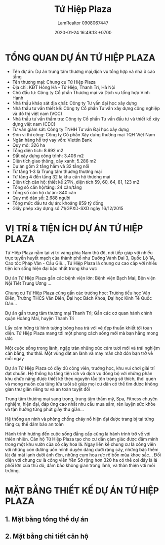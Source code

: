 ﻿---
layout: post
title:  "Tứ Hiệp Plaza"
description: LamRealtor 0908067447 bán dự án căn hộ chung cư Tứ Hiệp Plaza ở Hà Nội Thanh Trì Từ Hiệp Hồng Hà
image: /assets/roman-plaza/01-tong-quan.jpg
author: LamRealtor 0908067447
date:   2020-01-24 16:49:13 +0700
lang: vi
categories: ban du-an can-ho ha-noi thanh-tri tu-hiep hong-ha
---

# TỔNG QUAN DỰ ÁN TỨ HIỆP PLAZA

* Tên dự án: Dự án trung tâm thương mại,dịch vụ tổng hợp và nhà ở cao tầng
* Tên thương mại: Chung cư Tứ Hiệp Plaza
* Địa chỉ: KĐT Hồng Hà - Tứ Hiệp, Thanh Trì, Hà Nội
* Chủ đầu tư: Công ty Cổ phần Thương mại và Dịch vụ tổng hợp Vinh Hạnh
* Nhà thầu khảo sát địa chất: Công ty Tư vấn đại học xây dựng
* Nhà thầu tư vấn thiết kế: Công ty Cổ phần Tư vấn xây dựng công nghiệp và đô thị việt nam (VCC)
* Nhà thầu tư vấn thẩm tra: Công ty Cổ phần Tư vấn đầu tư và thiết kế xây dựng việt nam (CDC)
* Tư vấn giám sát: Công ty TNHH Tư vấn Đại học xây dựng
* Đơn vị thi công: Công ty Cổ phần Xây dựng thương mại TQH Việt Nam
* Ngân hàng hỗ trợ vay vốn: Viettin Bank
* Quy mô: 326 ha
* Tổng diện tích: 8.692 m2
* Đất xây dựng công trình: 3.406 m2
* Diện tích giao thông, cây xanh: 5.286 m2
* Dự án gồm 2 tầng hầm và 32 tầng nổi
* Từ tầng 1-3 là Trung tâm thương thương mại
* Từ tầng 4 đến tầng 32 là khu căn hộ thương mại
* Diện tích căn hộ: thiết kế 2ƤN, diện tích 59, 60, 64, 81, 123 m2
* Tổng số căn hộ/tầng: 24 căn/tầng
* Tổng số căn hộ dự án: 840 căn
* Quy mô dân số: 2.688 người
* Tổng mức đầu tư dự án: khoảng 859 tỷ đồng
* Giấy phép xây dựng số 71/GPXD-SXD ngày 16/12/2015

# VỊ TRÍ & TIỆN ÍCH DỰ ÁN TỨ HIỆP PLAZA

Tứ Hiệp Plaza nằm tại vị trí vàng phía Nam thủ đô, nơi tiếp giáp với nhiều trục tuyến huyết mạch của thành phố như Đường Vành Đai 3, Quốc Lộ 1A, Cao tốc Pháp Vân - Cầu Giẽ... Tứ Hiệp Plaza là chung cư cao cấp với nhiều tiện ích sống hiện đại bậc nhất trong khu vực

Dự án Tứ Hiệp Plaza gần các bệnh viện lớn: Bệnh viện Bạch Mai, Bện viện Nội Tiết Trung Ương ...

Chung cư Tứ Hiệp Plaza cũng gần các trường học: Trường tiểu học Văn Điển, Trường THCS Văn Điển, Đại học Bách Khoa, Đại học Kinh Tế Quốc Dân...

Dự án gần trung tâm thương mại Thanh Trì; Gần các cơ quan hành chính quận Hoàng Mai, huyện Thanh Trì

Lấy cảm hứng từ hình tượng bông hoa trà với vẻ đẹp thuần khiết tới toàn diện. Tứ Hiệp Plaza mang tới một phong cách sống mới mà bạn hằng mong ước

Một cuộc sống trong lành, ngập tràn những xúc cảm tươi mới và trải nghiệm cân bằng, thư thái. Một vùng đất an lành và may mắn chờ đón bạn trở về mỗi ngày

Dự án Tứ Hiệp Plaza có đầy đủ công viên, trường học, khu vui chơi giải trí đạt chuẩn. Hệ thống hạ tầng tiện ích và dịch vụ đồng bộ với những phân khu chức năng được thiết kế theo nguyên tắc tôn trọng sở thích, thói quen và mong muốn của từng lứa tuổi sẽ giúp mọi cư dân có thể tìm được không gian thư giãn riêng tư và an toàn tuyệt đối

Trung tâm thương mại sang trọng, trung tâm thẩm mỹ, Spa, Fitness chuyên nghiệm, hiện đại, đáp ứng cao nhất nhu cầu mua sắm, rèn luyện sức khỏe và tận hưởng từng phút giây thư giãn...

Hệ thống an ninh và phòng chống cháy nổ hiện đại được trang bị tại từng tầng cụ thể đảm bảo an toàn

Hành trình hướng đến cuộc sống đẳng cấp cũng là hành trình trở về với thiên nhiên. Căn hộ Tứ Hiệp Plaza tạo cho cư dân cảm giác được đắm mình trong một khu vườn của cỏ cây hoa lá. Ngay liền kề chung cư là công viên với những con đường uốn mình duyên dáng dưới rặng cây, những bậc thềm lát đá mát lạnh dưới ánh đèn, những cụm hoa rực rỡ bốn mùa khoe sắc... Đối diện với chung cư là công viên Yên Sở rộng hơn 320 ha có thể coi đây là lá phổi lớn của thủ đô, đảm bảo không gian trong lành, và thân thiện với môi trường.

# MẶT BẰNG THIẾT KẾ DỰ ÁN TỨ HIỆP PLAZA

## 1. Mặt bằng tổng thể dự án

## 2. Mặt bằng chi tiết căn hộ